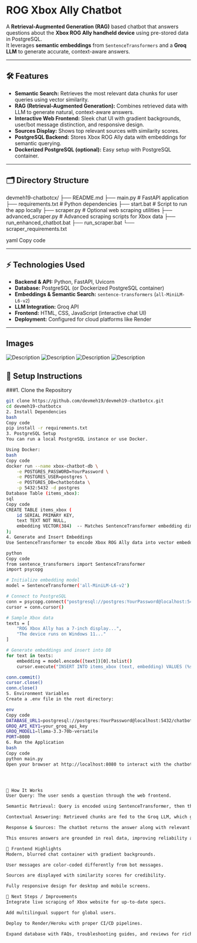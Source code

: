 # ROG Xbox Ally Chatbot

A **Retrieval-Augmented Generation (RAG)** based chatbot that answers questions about the **Xbox ROG Ally handheld device** using pre-stored data in PostgreSQL.  
It leverages **semantic embeddings** from `SentenceTransformers` and a **Groq LLM** to generate accurate, context-aware answers.

---

## 🛠 Features

- **Semantic Search:** Retrieves the most relevant data chunks for user queries using vector similarity.
- **RAG (Retrieval-Augmented Generation):** Combines retrieved data with LLM to generate natural, context-aware answers.
- **Interactive Web Frontend:** Sleek chat UI with gradient backgrounds, user/bot message distinction, and responsive design.
- **Sources Display:** Shows top relevant sources with similarity scores.
- **PostgreSQL Backend:** Stores Xbox ROG Ally data with embeddings for semantic querying.
- **Dockerized PostgreSQL (optional):** Easy setup with PostgreSQL container.

---

## 🗂 Directory Structure

devmeh19-chatbotcx/
├── README.md
├── main.py # FastAPI application
├── requirements.txt # Python dependencies
├── start.bat # Script to run the app locally
├── scraper.py # Optional web scraping utilities
├── advanced_scraper.py # Advanced scraping scripts for Xbox data
├── run_enhanced_chatbot.bat
├── run_scraper.bat
└── scraper_requirements.txt

yaml
Copy code

---

## ⚡ Technologies Used

- **Backend & API:** Python, FastAPI, Uvicorn  
- **Database:** PostgreSQL (or Dockerized PostgreSQL container)  
- **Embeddings & Semantic Search:** `sentence-transformers` (`all-MiniLM-L6-v2`)  
- **LLM Integration:** Groq API  
- **Frontend:** HTML, CSS, JavaScript (interactive chat UI)  
- **Deployment:** Configured for cloud platforms like Render  

---

## Images

![Description](images/1.png)
![Description](images/2.png)
![Description](images/3.png)
![Description](images/4.png)


## 🔧 Setup Instructions

###1. Clone the Repository

```bash
git clone https://github.com/devmeh19/devmeh19-chatbotcx.git
cd devmeh19-chatbotcx
2. Install Dependencies
bash
Copy code
pip install -r requirements.txt
3. PostgreSQL Setup
You can run a local PostgreSQL instance or use Docker.

Using Docker:
bash
Copy code
docker run --name xbox-chatbot-db \
    -e POSTGRES_PASSWORD=YourPassword \
    -e POSTGRES_USER=postgres \
    -e POSTGRES_DB=chatbotdata \
    -p 5432:5432 -d postgres
Database Table (items_xbox):
sql
Copy code
CREATE TABLE items_xbox (
    id SERIAL PRIMARY KEY,
    text TEXT NOT NULL,
    embedding VECTOR(384)  -- Matches SentenceTransformer embedding dimension
);
4. Generate and Insert Embeddings
Use SentenceTransformer to encode Xbox ROG Ally data into vector embeddings and store them in PostgreSQL.

python
Copy code
from sentence_transformers import SentenceTransformer
import psycopg

# Initialize embedding model
model = SentenceTransformer('all-MiniLM-L6-v2')

# Connect to PostgreSQL
conn = psycopg.connect("postgresql://postgres:YourPassword@localhost:5432/chatbotdata")
cursor = conn.cursor()

# Sample Xbox data
texts = [
    "ROG Xbox Ally has a 7-inch display...",
    "The device runs on Windows 11..."
]

# Generate embeddings and insert into DB
for text in texts:
    embedding = model.encode([text])[0].tolist()
    cursor.execute("INSERT INTO items_xbox (text, embedding) VALUES (%s, %s)", (text, embedding))

conn.commit()
cursor.close()
conn.close()
5. Environment Variables
Create a .env file in the root directory:

env
Copy code
DATABASE_URL1=postgresql://postgres:YourPassword@localhost:5432/chatbotdata
GROQ_API_KEY1=your_groq_api_key
GROQ_MODEL1=llama-3.3-70b-versatile
PORT=8080
6. Run the Application
bash
Copy code
python main.py
Open your browser at http://localhost:8080 to interact with the chatbot.




🧠 How It Works
User Query: The user sends a question through the web frontend.

Semantic Retrieval: Query is encoded using SentenceTransformer, then the system retrieves top k similar chunks from PostgreSQL using vector similarity.

Contextual Answering: Retrieved chunks are fed to the Groq LLM, which generates a detailed, context-aware response.

Response & Sources: The chatbot returns the answer along with relevant sources and similarity scores.

This ensures answers are grounded in real data, improving reliability and transparency.

🎨 Frontend Highlights
Modern, blurred chat container with gradient backgrounds.

User messages are color-coded differently from bot messages.

Sources are displayed with similarity scores for credibility.

Fully responsive design for desktop and mobile screens.

🚀 Next Steps / Improvements
Integrate live scraping of Xbox website for up-to-date specs.

Add multilingual support for global users.

Deploy to Render/Heroku with proper CI/CD pipelines.

Expand database with FAQs, troubleshooting guides, and reviews for richer answers.